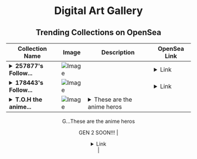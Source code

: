 <div align="center">

# Digital Art Gallery

## Trending Collections on OpenSea

| Collection Name                       | Image                                                                                     | Description                       | OpenSea Link                                                                                          |
|---------------------------------------|-------------------------------------------------------------------------------------------|-----------------------------------|--------------------------------------------------------------------------------------------------------|
| **<details><summary>257877's Follow...</summary>257877's Follower</details>** | ![Image](https://i.seadn.io/s/raw/files/19f9f090920392cc3650cbdf4361755b.png?w=500&auto=format?w=200&auto=format) |  | <details><summary>Link</summary>[257877's Follower](https://opensea.io/collection/257877-s-follower)</details> |
| **<details><summary>178443's Follow...</summary>178443's Follower</details>** | ![Image](https://i.seadn.io/s/raw/files/19f9f090920392cc3650cbdf4361755b.png?w=500&auto=format?w=200&auto=format) |  | <details><summary>Link</summary>[178443's Follower](https://opensea.io/collection/178443-s-follower)</details> |
| **<details><summary>T.O.H the anime...</summary>T.O.H the anime hero</details>** | ![Image](https://i.seadn.io/s/raw/files/3fd2ca1fb9be5483f2c9da5d4e5712e6.png?w=500&auto=format?w=200&auto=format) | <details><summary>These are the anime heros 


G...</summary>These are the anime heros 


GEN 2 SOON!!!</details> | <details><summary>Link</summary>[T.O.H the anime hero](https://opensea.io/collection/t-o-h-the-anime-hero)</details> |

</div>
